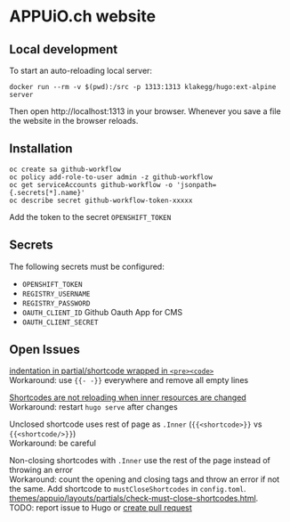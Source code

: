 # APPUiO.ch website

## Local development

To start an auto-reloading local server:

`docker run --rm -v $(pwd):/src -p 1313:1313 klakegg/hugo:ext-alpine server`

Then open http://localhost:1313 in your browser. Whenever you save a file the website in the browser reloads.

## Installation
```
oc create sa github-workflow
oc policy add-role-to-user admin -z github-workflow
oc get serviceAccounts github-workflow -o 'jsonpath={.secrets[*].name}'
oc describe secret github-workflow-token-xxxxx
```
Add the token to the secret `OPENSHIFT_TOKEN`

## Secrets

The following secrets must be configured:
- `OPENSHIFT_TOKEN`
- `REGISTRY_USERNAME`
- `REGISTRY_PASSWORD`
- `OAUTH_CLIENT_ID` Github Oauth App for CMS
- `OAUTH_CLIENT_SECRET`

## Open Issues
[<html> indentation in partial/shortcode wrapped in `<pre><code>`](https://github.com/gohugoio/hugo/issues/6553)<br>
Workaround: use `{{- -}}` everywhere and remove all empty lines

[Shortcodes are not reloading when inner resources are changed](https://github.com/gohugoio/hugo/issues/6177)<br>
Workaround: restart `hugo serve` after changes

Unclosed shortcode uses rest of page as `.Inner` (`{{<shortcode>}}` vs `{{<shortcode/>}}`)<br>
Workaround: be careful

Non-closing shortcodes with `.Inner` use the rest of the page instead of throwing an error<br>
Workaround: count the opening and closing tags and throw an error if not the same. Add shortcode to `mustCloseShortcodes` in `config.toml`. [themes/appuio/layouts/partials/check-must-close-shortcodes.html](https://github.com/appuio/website-new/blob/master/themes/appuio/layouts/partials/check-must-close-shortcodes.html).<br>
TODO: report issue to Hugo or [create pull request](https://github.com/gohugoio/hugo/blob/fdfa4a5fe62232f65f1dd8d6fe0c500374228788/hugolib/shortcode.go#L518)

